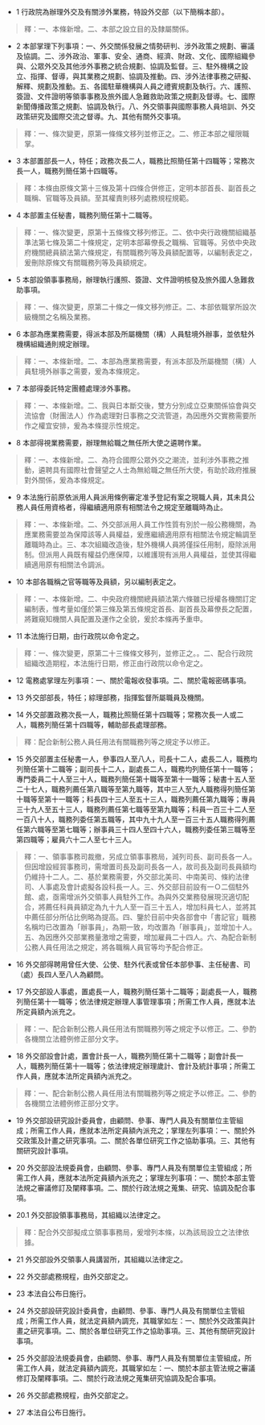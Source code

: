 * 1 行政院為辦理外交及有關涉外業務，特設外交部（以下簡稱本部）。

> 釋：一、本條新增。二、本部之設立目的及隸屬關係。

* 2 本部掌理下列事項：一、外交關係發展之情勢研判、涉外政策之規劃、審議及協調。二、涉外政治、軍事、安全、通商、經濟、財政、文化、國際組織參與、公眾外交及其他涉外事務之統合規劃、協調及監督。三、駐外機構之設立、指揮、督導，與其業務之規劃、協調及推動。四、涉外法律事務之研擬、解釋、規劃及推動。五、各國駐華機構與人員之禮賓規劃及執行。六、護照、簽證、文件證明等領事事務及旅外國人急難救助政策之規劃及督導。七、國際新聞傳播政策之規劃、協調及執行。八、外交領事與國際事務人員培訓、外交政策研究及國際交流之督導。九、其他有關外交事項。

> 釋：一、條次變更，原第一條條文移列並修正之。二、修正本部之權限職掌。

* 3 本部置部長一人，特任；政務次長二人，職務比照簡任第十四職等；常務次長一人，職務列簡任第十四職等。

> 釋：本條由原條文第十三條及第十四條合併修正，定明本部首長、副首長之職稱、官職等及員額。至其權責則移列處務規程規範。

* 4 本部置主任秘書，職務列簡任第十二職等。

> 釋：一、條次變更，原第十五條條文移列修正。二、依中央行政機關組織基準法第七條及第二十條規定，定明本部幕僚長之職稱、官職等。另依中央政府機關總員額法第六條規定，有關職務列等及員額配置等，以編制表定之，爰刪除原條文有關職務列等及員額規定。

* 5 本部設領事事務局，辦理執行護照、簽證、文件證明核發及旅外國人急難救助事項。

> 釋：一、條次變更，原第二十條之一條文移列修正。二、本部依職掌所設次級機關之名稱及業務。

* 6 本部為應業務需要，得派本部及所屬機關（構）人員駐境外辦事，並依駐外機構組織通則規定辦理。

> 釋：一、本條新增。二、本部為應業務需要，有派本部及所屬機關（構）人員駐境外辦事之需要，爰為本條規定。

* 7 本部得委託特定團體處理涉外事務。

> 釋：一、本條新增。二、我與日本斷交後，雙方分別成立亞東關係協會與交流協會（財團法人）作為處理對日事務之交流管道，為因應外交實務需要所作之權宜安排，爰為本條提示性規定。

* 8 本部得視業務需要，辦理無給職之無任所大使之遴聘作業。

> 釋：一、本條新增。二、為符合國際公眾外交之潮流，並利涉外事務之推動，遴聘具有國際社會聲望之人士為無給職之無任所大使，有助於政府推展對外關係，爰為本條規定。

* 9 本法施行前原依派用人員派用條例審定准予登記有案之現職人員，其未具公務人員任用資格者，得繼續適用原有相關法令之規定至離職時為止。

> 釋：一、本條新增。二、外交部派用人員工作性質有別於一般公務機關，為應業務需要並為保障該等人員權益，爰應繼續適用原有相關法令規定輪調至離職時為止。三、本次組織改造後，駐外機構人員將僅採任用制，廢除派用制。但派用人員既有權益仍應保障，以維護現有派用人員權益，並使其得繼續適用原有相關法令調派。

* 10 本部各職稱之官等職等及員額，另以編制表定之。

> 釋：一、本條新增。二、中央政府機關總員額法第六條雖已授權各機關訂定編制表，惟考量如僅於第三條及第五條規定首長、副首長及幕僚長之配置，將難窺知機關人員配置及運作之全貌，爰於本條再予重申。

* 11 本法施行日期，由行政院以命令定之。

> 釋：一、條次變更，原第二十三條條文移列，並修正之。。二、配合行政院組織改造期程，本法施行日期，修正由行政院以命令定之。

* 12 電務處掌理左列事項：一、關於電報收發事項。二、關於電報密碼事項。

* 13 外交部部長，特任；綜理部務，指揮監督所屬職員及機關。

* 14 外交部置政務次長一人，職務比照簡任第十四職等；常務次長一人或二人，職務列簡任第十四職等，輔助部長處理部務。

> 釋：配合新制公務人員任用法有關職務列等之規定予以修正。

* 15 外交部置主任秘書一人，參事四人至八人，司長十二人，處長二人，職務均列簡任第十二職等；副司長十二人，副處長二人，職務均列簡任第十一職等；專門委員二十人至三十人，職務列簡任第十職等至第十一職等；秘書十五人至二十七人，職務列薦任第八職等至第九職等，其中三人至九人職務得列簡任第十職等至第十一職等；科長四十三人至五十三人，職務列薦任第九職等；專員三十九人至五十三人，職務列薦任第七職等至第九職等；科員一百三十二人至一百八十人，職務列委任第五職等，其中九十九人至一百三十五人職務得列薦任第六職等至第七職等；辦事員三十四人至四十六人，職務列委任第三職等至第四職等；雇員六十二人至七十三人。

> 釋：一、領事事務司裁撤，另成立領事事務局，減列司長、副司長各一人。但因增設經貿事務司，需增置司長及副司長各一人，故司長及副司長員額均仍維持十二人。二、基於業務需要，外交部北美司、中南美司、條約法律司、人事處及會計處擬各設科長一人。三、外交部目前設有一Ｏ二個駐外館、處，亟需增派外交領事人員駐外工作。為與外交業務發展現況適切配合，將薦任科員員額定為九十九人至一百三十五人，增加科員七人，並將其中薦任部分所佔比例略為提高。四、鑒於目前中央各部會中「書記官」職務名稱均已改置為「辦事員」，為期一致，均改置為「辦事員」，並增加十人。五、為因應外交部業務量激增之需要，增加雇員二十四人。六、為配合新制公務人員任用法之規定，將各職稱人員官等均予配合修正。

* 16 外交部得聘用曾任大使、公使、駐外代表或曾任本部參事、主任秘書、司（處）長四人至八人為顧問。

* 17 外交部設人事處，置處長一人，職務列簡任第十二職等；副處長一人，職務列簡任第十一職等；依法律規定辦理人事管理事項；所需工作人員，應就本法所定員額內派充之。

> 釋：一、配合新制公務人員任用法有關職務列等之規定予以修正。二、參酌各機關立法體例修正部分文字。

* 18 外交部設會計處，置會計長一人，職務列簡任第十二職等；副會計長一人，職務列簡任第十一職等；依法律規定辦理歲計、會計及統計事項；所需工作人員，應就本法所定員額內派充之。

> 釋：一、配合新制公務人員任用法有關職務列等之規定予以修正。二、參酌各機關立法體例修正部分文字。

* 19 外交部設研究設計委員會，由顧問、參事、專門人員及有關單位主管組成；所需工作人員，應就本法所定員額內派充之；掌理左列事項：一、關於外交政策及計畫之研究事項。二、關於各單位研究工作之協助事項。三、其他有關研究設計事項。

* 20 外交部設法規委員會，由顧問、參事、專門人員及有關單位主管組成；所需工作人員，應就本法所定員額內派充之；掌理左列事項：一、關於本部主管法規之審議修訂及闡釋事項。二、關於行政法規之蒐集、研究、協調及配合事項。

* 20.1 外交部設領事事務局，其組織以法律定之。

> 釋：配合外交部擬成立領事事務局，爰增列本條，以為該局設立之法律依據。

* 21 外交部設外交領事人員講習所，其組織以法律定之。

* 22 外交部處務規程，由外交部定之。

* 23 本法自公布日施行。

* 24 外交部設研究設計委員會，由顧問、參事、專門人員及有關單位主管組成；所需工作人員，就法定員額內調充，其職掌如左：一、關於外交政策與計畫之研究事項。二、關於各單位研究工作之協助事項。三、其他有關研究設計事項。

* 25 外交部設法規委員會，由顧問、參事、專門人員及有關單位主管組成，所需工作人員，就法定員額內調充，其職掌如左：一、關於本部主管法規之審議修訂及闡釋事項。二、關於行政法規之蒐集研究協調及配合事項。

* 26 外交部處務規程，由外交部定之。

* 27 本法自公布日施行。

